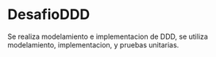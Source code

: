 # DesafioDDD
Se realiza modelamiento e implementacion de DDD, se utiliza modelamiento, implementacion, y pruebas unitarias.


